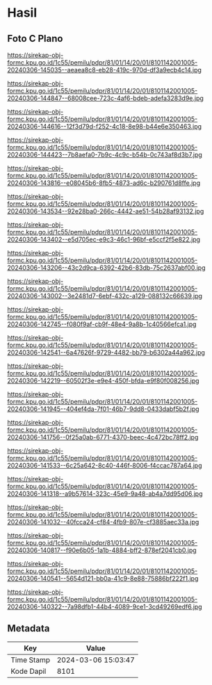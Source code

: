 # Hasil

## Foto C Plano

https://sirekap-obj-formc.kpu.go.id/1c55/pemilu/pdpr/81/01/14/20/01/8101142001005-20240306-145035--aeaea8c8-eb28-419c-970d-df3a9ecb4c14.jpg

https://sirekap-obj-formc.kpu.go.id/1c55/pemilu/pdpr/81/01/14/20/01/8101142001005-20240306-144847--68008cee-723c-4af6-bdeb-adefa3283d9e.jpg

https://sirekap-obj-formc.kpu.go.id/1c55/pemilu/pdpr/81/01/14/20/01/8101142001005-20240306-144616--12f3d79d-f252-4c18-8e98-b44e6e350463.jpg

https://sirekap-obj-formc.kpu.go.id/1c55/pemilu/pdpr/81/01/14/20/01/8101142001005-20240306-144423--7b8aefa0-7b9c-4c9c-b54b-0c743af8d3b7.jpg

https://sirekap-obj-formc.kpu.go.id/1c55/pemilu/pdpr/81/01/14/20/01/8101142001005-20240306-143816--e08045b6-8fb5-4873-ad6c-b290761d8ffe.jpg

https://sirekap-obj-formc.kpu.go.id/1c55/pemilu/pdpr/81/01/14/20/01/8101142001005-20240306-143534--92e28ba0-266c-4442-ae51-54b28af93132.jpg

https://sirekap-obj-formc.kpu.go.id/1c55/pemilu/pdpr/81/01/14/20/01/8101142001005-20240306-143402--e5d705ec-e9c3-46c1-96bf-e5ccf2f5e822.jpg

https://sirekap-obj-formc.kpu.go.id/1c55/pemilu/pdpr/81/01/14/20/01/8101142001005-20240306-143206--43c2d9ca-6392-42b6-83db-75c2637abf00.jpg

https://sirekap-obj-formc.kpu.go.id/1c55/pemilu/pdpr/81/01/14/20/01/8101142001005-20240306-143002--3e2481d7-6ebf-432c-a129-088132c66639.jpg

https://sirekap-obj-formc.kpu.go.id/1c55/pemilu/pdpr/81/01/14/20/01/8101142001005-20240306-142745--f080f9af-cb9f-48e4-9a8b-1c40566efca1.jpg

https://sirekap-obj-formc.kpu.go.id/1c55/pemilu/pdpr/81/01/14/20/01/8101142001005-20240306-142541--6a47626f-9729-4482-bb79-b6302a44a962.jpg

https://sirekap-obj-formc.kpu.go.id/1c55/pemilu/pdpr/81/01/14/20/01/8101142001005-20240306-142219--60502f3e-e9e4-450f-bfda-e9f80f008256.jpg

https://sirekap-obj-formc.kpu.go.id/1c55/pemilu/pdpr/81/01/14/20/01/8101142001005-20240306-141945--404ef4da-7f01-46b7-9dd8-0433dabf5b2f.jpg

https://sirekap-obj-formc.kpu.go.id/1c55/pemilu/pdpr/81/01/14/20/01/8101142001005-20240306-141756--0f25a0ab-6771-4370-beec-4c472bc78ff2.jpg

https://sirekap-obj-formc.kpu.go.id/1c55/pemilu/pdpr/81/01/14/20/01/8101142001005-20240306-141533--6c25a642-8c40-446f-8006-f4ccac787a64.jpg

https://sirekap-obj-formc.kpu.go.id/1c55/pemilu/pdpr/81/01/14/20/01/8101142001005-20240306-141318--a9b57614-323c-45e9-9a48-ab4a7dd95d06.jpg

https://sirekap-obj-formc.kpu.go.id/1c55/pemilu/pdpr/81/01/14/20/01/8101142001005-20240306-141032--40fcca24-cf84-4fb9-807e-cf3885aec33a.jpg

https://sirekap-obj-formc.kpu.go.id/1c55/pemilu/pdpr/81/01/14/20/01/8101142001005-20240306-140817--f90e6b05-1a1b-4884-bff2-878ef2041cb0.jpg

https://sirekap-obj-formc.kpu.go.id/1c55/pemilu/pdpr/81/01/14/20/01/8101142001005-20240306-140541--5654d121-bb0a-41c9-8e88-75886bf222f1.jpg

https://sirekap-obj-formc.kpu.go.id/1c55/pemilu/pdpr/81/01/14/20/01/8101142001005-20240306-140322--7a98dfb1-44b4-4089-9ce1-3cd49269edf6.jpg


## Metadata

| Key        | Value               |
| ---------- | ------------------- |
| Time Stamp | 2024-03-06 15:03:47 |
| Kode Dapil | 8101                |



